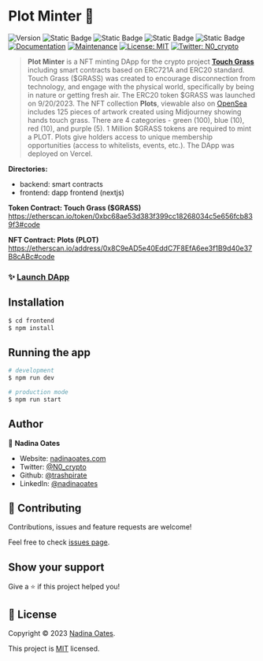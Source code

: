 # Plot Minter 🌾
![Version](https://img.shields.io/badge/version-1.1.0-blue.svg?cacheSeconds=2592000)
![Static Badge](https://img.shields.io/badge/node-v9.8.1-blue)
![Static Badge](https://img.shields.io/badge/npm-v18.17.0-blue)
![Static Badge](https://img.shields.io/badge/next-v13.4.4-blue)
![Static Badge](https://img.shields.io/badge/Solidity-v0.8.19-blue)
[![Documentation](https://img.shields.io/badge/documentation-yes-brightgreen.svg)](https://github.com/trashpirate/plot-minter#readme)
[![Maintenance](https://img.shields.io/badge/Maintained%3F-yes-green.svg)](https://github.com/trashpirate/plot-minter/graphs/commit-activity)
[![License: MIT](https://img.shields.io/github/license/trashpirate/plot-minter)](https://github.com/trashpirate/plot-minter/blob/master/LICENSE)
[![Twitter: N0\_crypto](https://img.shields.io/twitter/follow/N0\_crypto.svg?style=social)](https://twitter.com/N0\_crypto)

> **Plot Minter** is a NFT minting DApp for the crypto project **[Touch Grass](https://touchfreshgrass.com/)** including smart contracts based on ERC721A and ERC20 standard. Touch Grass ($GRASS) was created to encourage disconnection from technology, and engage with the physical world, specifically by being in nature or getting fresh air. The ERC20 token $GRASS was launched on 9/20/2023. The NFT collection **Plots**, viewable also on [OpenSea](https://opensea.io/collection/tgplots) includes 125 pieces of artwork created using Midjourney showing hands touch grass. There are 4 categories - green (100), blue (10), red (10), and purple (5). 1 Million $GRASS tokens are required to mint a PLOT. Plots give holders access to unique membership opportunities (access to whitelists, events, etc.). The DApp was deployed on Vercel.

**Directories:**
- backend: smart contracts
- frontend: dapp frontend (nextjs)

**Token Contract: Touch Grass ($GRASS)**  
https://etherscan.io/token/0xbc68ae53d383f399cc18268034c5e656fcb839f3#code

**NFT Contract: Plots (PLOT)**  
https://etherscan.io/address/0x8C9eAD5e40EddC7F8EfA6ee3f1B9d40e37B8cABc#code

### ✨ [Launch DApp](https://app.touchfresh.com)

## Installation

```bash
$ cd frontend
$ npm install
```

## Running the app

```bash
# development
$ npm run dev

# production mode
$ npm run start
```


## Author

👤 **Nadina Oates**

* Website: [nadinaoates.com](https://nadinaoates.com)
* Twitter: [@N0\_crypto](https://twitter.com/N0\_crypto)
* Github: [@trashpirate](https://github.com/trashpirate)
* LinkedIn: [@nadinaoates](https://linkedin.com/in/nadinaoates)


## 🤝 Contributing

Contributions, issues and feature requests are welcome!

Feel free to check [issues page](https://github.com/trashpirate/plot-minter/issues). 

## Show your support

Give a ⭐️ if this project helped you!


## 📝 License

Copyright © 2023 [Nadina Oates](https://github.com/trashpirate).

This project is [MIT](https://github.com/trashpirate/betting-dapp-frontend/blob/master/LICENSE) licensed.

